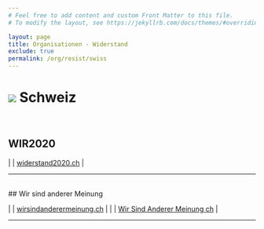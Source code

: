 ```yaml
---
# Feel free to add content and custom Front Matter to this file.
# To modify the layout, see https://jekyllrb.com/docs/themes/#overriding-theme-defaults

layout: page
title: Organisationen - Widerstand
exclude: true
permalink: /org/resist/swiss
---
```


# <img src="{{site.baseurl}}/assets/img/flaggen/ch.png"> Schweiz
<br/>

## WIR2020

| <i class="fas fa-globe"></i> | [widerstand2020.ch](https://widerstand2020.ch/) |

---
<br/>
## Wir sind anderer Meinung

| <i class="fas fa-globe"></i> | [wirsindanderermeinung.ch](https://wirsindanderermeinung.ch/) |
| <i class="fab fa-youtube"></i> | [Wir Sind Anderer Meinung ch](https://www.youtube.com/channel/UCzATYWninMqi12pDJP59Mlw) |

---
<br/>
